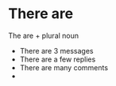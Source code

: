 # There are
The are + plural noun

- There are 3 messages
- There are a few replies
- There are many comments
- 
